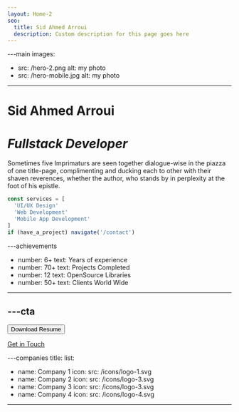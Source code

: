 ```yaml
---
layout: Home-2
seo:
  title: Sid Ahmed Arroui
  description: Custom description for this page goes here
---
```


---main
images:

- src: /hero-2.png
  alt: my photo
- src: /hero-mobile.jpg
  alt: my photo

---

# <Typewriter>Sid Ahmed Arroui</Typewriter>

# _Fullstack Developer_

Sometimes five Imprimaturs are seen together dialogue-wise in the
piazza of one title-page, complimenting and ducking each to other with
their shaven reverences, whether the author, who stands by in
perplexity at the foot of his epistle.

```js {2-4} showLineNumbers
const services = [
  'UI/UX Design'
  'Web Development'
  'Mobile App Development'
]
if (have_a_project) navigate('/contact')
```

---achievements

- number: 6+
  text: Years of experience
- number: 70+
  text: Projects Completed
- number: 12
  text: OpenSource Libraries
- number: 50+
  text: Clients World Wide

---

## ---cta

<Button href="/contact" size="sm">
  Download Resume
</Button>

[Get in Touch](/contact)

---companies
title:
list:

- name: Company 1
  icon:
  src: /icons/logo-1.svg
- name: Company 2
  icon:
  src: /icons/logo-3.svg
- name: Company 3
  icon:
  src: /icons/logo-3.svg
- name: Company 4
  icon:
  src: /icons/logo-4.svg

---

